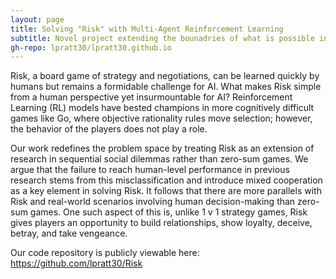 ```yaml
---
layout: page
title: Solving "Risk" with Multi-Agent Reinforcement Learning
subtitle: Novel project extending the bounadries of what is possible in AI today
gh-repo: lpratt30/lpratt30.github.io
---
```


Risk, a board game of strategy and negotiations, can be learned quickly by humans but remains a formidable challenge for AI. What makes Risk simple from a human perspective yet insurmountable for AI? Reinforcement Learning (RL) models have bested champions in more cognitively difficult games like Go, where objective rationality rules move selection; however, the behavior of the players does not play a role.

Our work redefines the problem space by treating Risk as an extension of research in sequential social dilemmas rather than zero-sum games. We argue that the failure to reach human-level performance in previous research stems from this misclassification and introduce mixed cooperation as a key element in solving Risk. It follows that there are more parallels with Risk and real-world scenarios involving human decision-making than zero-sum games. One such aspect of this is, unlike 1 v 1 strategy games, Risk gives players an opportunity to build relationships, show loyalty, deceive, betray, and take vengeance.

Our code repository is publicly viewable here: https://github.com/lpratt30/Risk  
